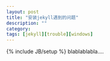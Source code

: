 ```yaml
---
layout: post
title: "安装jekyll遇到的问题"
description: ""
category: 
tags: [jekyll][trouble][windows]
---
```

{% include JB/setup %}
blablablabla....
